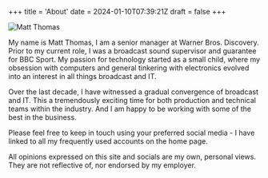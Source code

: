 +++
title = 'About'
date = 2024-01-10T07:39:21Z
draft = false
+++

![Matt Thomas](/img/mt.jpg)

My name is Matt Thomas, I am a senior manager at Warner Bros. Discovery. Prior to my current role, I was a broadcast sound supervisor and guarantee for BBC Sport. My passion for technology started as a small child, where my obsession with computers and general tinkering with electronics evolved into an interest in all things broadcast and IT.

Over the last decade, I have witnessed a gradual convergence of broadcast and IT. This a tremendously exciting time for both production and technical teams within the industry. And I am happy to be working with some of the best in the business.

Please feel free to keep in touch using your preferred social media - I have linked to all my frequently used accounts on the home page.

All opinions expressed on this site and socials are my own, personal views. They are not reflective of, nor endorsed by my employer.
